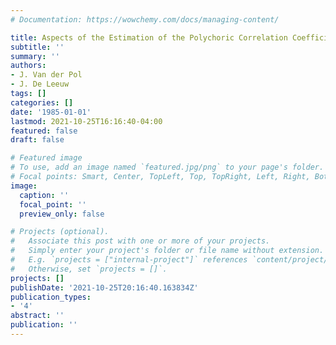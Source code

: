 ```yaml
---
# Documentation: https://wowchemy.com/docs/managing-content/

title: Aspects of the Estimation of the Polychoric Correlation Coefficient
subtitle: ''
summary: ''
authors:
- J. Van der Pol
- J. De Leeuw
tags: []
categories: []
date: '1985-01-01'
lastmod: 2021-10-25T16:16:40-04:00
featured: false
draft: false

# Featured image
# To use, add an image named `featured.jpg/png` to your page's folder.
# Focal points: Smart, Center, TopLeft, Top, TopRight, Left, Right, BottomLeft, Bottom, BottomRight.
image:
  caption: ''
  focal_point: ''
  preview_only: false

# Projects (optional).
#   Associate this post with one or more of your projects.
#   Simply enter your project's folder or file name without extension.
#   E.g. `projects = ["internal-project"]` references `content/project/deep-learning/index.md`.
#   Otherwise, set `projects = []`.
projects: []
publishDate: '2021-10-25T20:16:40.163834Z'
publication_types:
- '4'
abstract: ''
publication: ''
---
```

